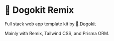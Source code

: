 # 🐶 Dogokit Remix

Full stack web app template kit by [🐶 Dogokit](https://dogokit-beagle.vercel.app)

Mainly with Remix, Tailwind CSS, and Prisma ORM.
